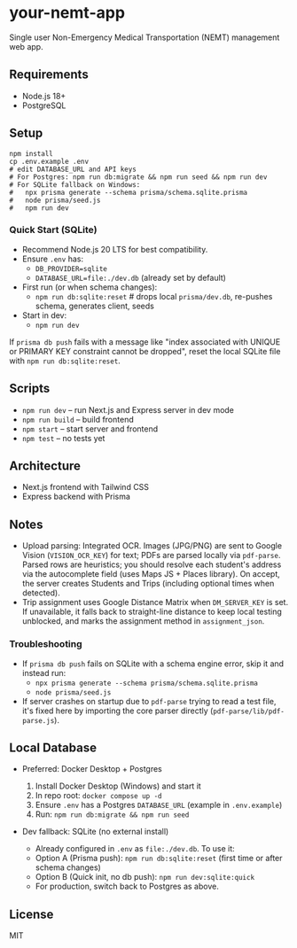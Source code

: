 # your-nemt-app

Single user Non-Emergency Medical Transportation (NEMT) management web app.

## Requirements
- Node.js 18+
- PostgreSQL

## Setup
```
npm install
cp .env.example .env
# edit DATABASE_URL and API keys
# For Postgres: npm run db:migrate && npm run seed && npm run dev
# For SQLite fallback on Windows:
#   npx prisma generate --schema prisma/schema.sqlite.prisma
#   node prisma/seed.js
#   npm run dev
```

### Quick Start (SQLite)
- Recommend Node.js 20 LTS for best compatibility.
- Ensure `.env` has:
  - `DB_PROVIDER=sqlite`
  - `DATABASE_URL=file:./dev.db` (already set by default)
- First run (or when schema changes):
  - `npm run db:sqlite:reset`  # drops local `prisma/dev.db`, re-pushes schema, generates client, seeds
- Start in dev:
  - `npm run dev`

If `prisma db push` fails with a message like "index associated with UNIQUE or PRIMARY KEY constraint cannot be dropped", reset the local SQLite file with `npm run db:sqlite:reset`.

## Scripts
- `npm run dev` – run Next.js and Express server in dev mode
- `npm run build` – build frontend
- `npm start` – start server and frontend
- `npm test` – no tests yet

## Architecture
- Next.js frontend with Tailwind CSS
- Express backend with Prisma

## Notes
- Upload parsing: Integrated OCR. Images (JPG/PNG) are sent to Google Vision (`VISION_OCR_KEY`) for text; PDFs are parsed locally via `pdf-parse`. Parsed rows are heuristics; you should resolve each student's address via the autocomplete field (uses Maps JS + Places library). On accept, the server creates Students and Trips (including optional times when detected).
- Trip assignment uses Google Distance Matrix when `DM_SERVER_KEY` is set. If unavailable, it falls back to straight-line distance to keep local testing unblocked, and marks the assignment method in `assignment_json`.

### Troubleshooting
- If `prisma db push` fails on SQLite with a schema engine error, skip it and instead run:
  - `npx prisma generate --schema prisma/schema.sqlite.prisma`
  - `node prisma/seed.js`
- If server crashes on startup due to `pdf-parse` trying to read a test file, it's fixed here by importing the core parser directly (`pdf-parse/lib/pdf-parse.js`).

## Local Database
- Preferred: Docker Desktop + Postgres
  1. Install Docker Desktop (Windows) and start it
  2. In repo root: `docker compose up -d`
  3. Ensure `.env` has a Postgres `DATABASE_URL` (example in `.env.example`)
  4. Run: `npm run db:migrate && npm run seed`

- Dev fallback: SQLite (no external install)
  - Already configured in `.env` as `file:./dev.db`. To use it:
  - Option A (Prisma push): `npm run db:sqlite:reset` (first time or after schema changes)
  - Option B (Quick init, no db push): `npm run dev:sqlite:quick`
  - For production, switch back to Postgres as above.

## License
MIT
